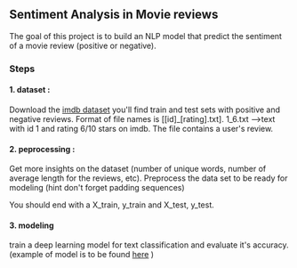 ## Sentiment Analysis in Movie reviews

The goal of this project is to build an NLP model that predict the sentiment of a movie review (positive or negative).

### Steps
#### 1. dataset : 

Download the [imdb dataset](http://ai.stanford.edu/~amaas/data/sentiment/) you'll find train and test sets with positive and negative reviews. Format of file names is [[id]_[rating].txt]. 1_6.txt -->text with id 1 and rating 6/10 stars on imdb. The file contains a user's review.

#### 2. peprocessing : 


Get more insights on the dataset (number of unique words, number of average length for the reviews, etc).
Preprocess the data set to be ready for modeling (hint don't forget padding sequences)

You should end with a X_train, y_train and X_test, y_test. 

#### 3. modeling

train a deep learning model for text classification and evaluate it's accuracy. (example of model is to be found [here](imdb.ipynb) )



